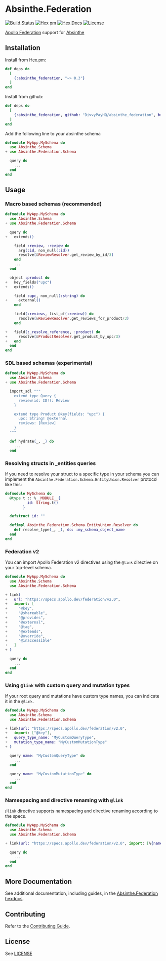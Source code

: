 # Absinthe.Federation

[![Build Status](https://github.com/DivvyPayHQ/absinthe_federation/workflows/CI/badge.svg)](https://github.com/DivvyPayHQ/absinthe_federation/actions?query=workflow%3ACI)
[![Hex pm](http://img.shields.io/hexpm/v/absinthe_federation.svg)](https://hex.pm/packages/absinthe_federation)
[![Hex Docs](https://img.shields.io/badge/hex-docs-blue.svg)](https://hexdocs.pm/absinthe_federation/)
[![License](https://img.shields.io/badge/License-MIT-blue.svg)](https://opensource.org/licenses/MIT)

[Apollo Federation](https://www.apollographql.com/docs/federation/federation-spec/) support for [Absinthe](https://github.com/absinthe-graphql/absinthe)

## Installation

Install from [Hex.pm](https://hex.pm/packages/absinthe_federation):

```elixir
def deps do
  [
    {:absinthe_federation, "~> 0.3"}
  ]
end
```

Install from github:

```elixir
def deps do
  [
    {:absinthe_federation, github: "DivvyPayHQ/absinthe_federation", branch: "main"}
  ]
end
```

Add the following line to your absinthe schema

```elixir
defmodule MyApp.MySchema do
  use Absinthe.Schema
+ use Absinthe.Federation.Schema

  query do
    ...
  end
end
```

## Usage

### Macro based schemas (recommended)

```elixir
defmodule MyApp.MySchema do
  use Absinthe.Schema
+ use Absinthe.Federation.Schema

  query do
+   extends()

    field :review, :review do
      arg(:id, non_null(:id))
      resolve(&ReviewResolver.get_review_by_id/3)
    end
    ...
  end

  object :product do
+   key_fields("upc")
+   extends()

    field :upc, non_null(:string) do
+     external()
    end

    field(:reviews, list_of(:review)) do
      resolve(&ReviewResolver.get_reviews_for_product/3)
    end

+   field(:_resolve_reference, :product) do
+     resolve(&ProductResolver.get_product_by_upc/3)
+   end
  end
end
```

### SDL based schemas (experimental)

```elixir
defmodule MyApp.MySchema do
  use Absinthe.Schema
+ use Absinthe.Federation.Schema

  import_sdl """
    extend type Query {
      review(id: ID!): Review
    }

    extend type Product @key(fields: "upc") {
      upc: String! @external
      reviews: [Review]
    }
  """

  def hydrate(_, _) do
    ...
  end
```

### Resolving structs in \_entities queries

If you need to resolve your struct to a specific type in your schema you can implement the `Absinthe.Federation.Schema.EntityUnion.Resolver` protocol like this:

```elixir
defmodule MySchema do
  @type t :: %__MODULE__{
          id: String.t()
        }

  defstruct id: ""

  defimpl Absinthe.Federation.Schema.EntityUnion.Resolver do
    def resolve_type(_, _), do: :my_schema_object_name
  end
end
```

### Federation v2

You can import Apollo Federation v2 directives using the `@link` directive on your top-level schema.

```elixir
defmodule MyApp.MySchema do
  use Absinthe.Schema
  use Absinthe.Federation.Schema

+ link(
+   url: "https://specs.apollo.dev/federation/v2.0",
+   import: [
+     "@key",
+     "@shareable",
+     "@provides",
+     "@external",
+     "@tag",
+     "@extends",
+     "@override",
+     "@inaccessible"
+   ]
+ )

  query do
    ...
  end
end
```

### Using `@link` with custom query and mutation types

If your root query and mutations have custom type names, you can indicate it in the `@link`.

```elixir
defmodule MyApp.MySchema do
  use Absinthe.Schema
  use Absinthe.Federation.Schema

+ link(url: "https://specs.apollo.dev/federation/v2.0",
+   import: ["@key"],
+   query_type_name: "MyCustomQueryType",
+   mutation_type_name: "MyCustomMutationType"
+ )

  query name: "MyCustomQueryType" do
    ...
  end

  query name: "MyCustomMutationType" do
    ...
  end
end
```

### Namespacing and directive renaming with `@link`

`@link` directive supports namespacing and directive renaming according to the specs.

```elixir
defmodule MyApp.MySchema do
  use Absinthe.Schema
  use Absinthe.Federation.Schema

+ link(url: "https://specs.apollo.dev/federation/v2.0", import: [%{name: "@key", as: "@primaryKey"}], as: "federation")

  query do
    ...
  end
end
```

## More Documentation

See additional documentation, including guides, in the [Absinthe.Federation hexdocs](https://hexdocs.pm/absinthe_federation).

## Contributing

Refer to the [Contributing Guide](./CONTRIBUTING.md).

## License

See [LICENSE](./LICENSE.md)
